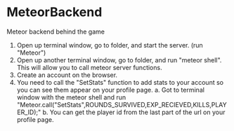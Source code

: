 # MeteorBackend
Meteor backend behind the game

1. Open up terminal window, go to folder, and start the server. (run "Meteor")
2. Open up another terminal window, go to folder, and run "meteor shell". This will allow you to call meteor server functions. 
3. Create an account on the browser.
4. You need to call the "SetStats" function to add stats to your account so you can see them appear on your profile page. 
  a. Got to terminal window with the meteor shell and run "Meteor.call("SetStats",ROUNDS_SURVIVED,EXP_RECIEVED,KILLS,PLAYER_ID);" 
  b. You can get the player id from the last part of the url on your profile page. 
